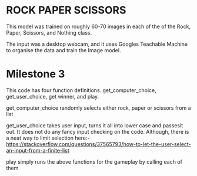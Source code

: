 # ROCK PAPER SCISSORS

This model was trained on roughly 60-70 images in each of the of the Rock, Paper, Scissors, and Nothing class.

The input was a desktop webcam, and it uses Googles Teachable Machine to organise the data and train the Image model.


# Milestone 3

This code has four function definitions.
get_computer_choice, get_user_choice, get winner, and play.

get_computer_choice randomly selects either rock, paper or scissors from a list

get_user_choice takes user input, turns it all into lower case and passesit out.
It does not do any fancy input checking on the code.
Although, there is a neat way to limit selection here:-
https://stackoverflow.com/questions/37565793/how-to-let-the-user-select-an-input-from-a-finite-list


play simply runs the above functions for the gameplay by calling each of them